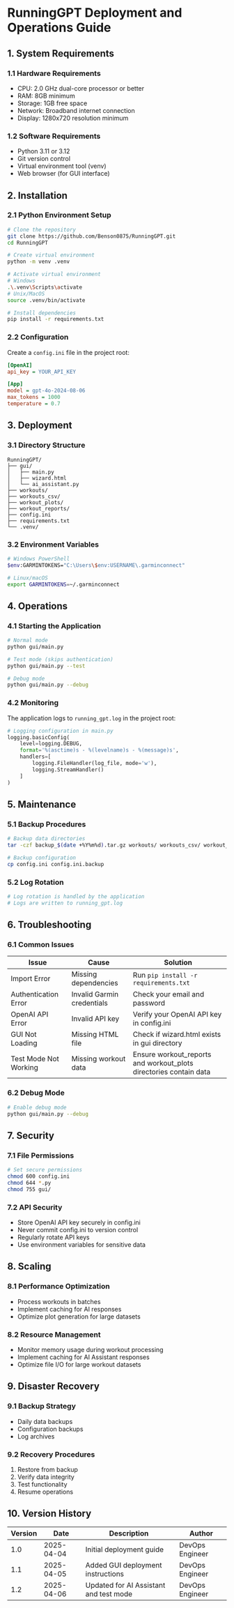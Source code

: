 # RunningGPT Deployment and Operations Guide

## 1. System Requirements

### 1.1 Hardware Requirements
- CPU: 2.0 GHz dual-core processor or better
- RAM: 8GB minimum
- Storage: 1GB free space
- Network: Broadband internet connection
- Display: 1280x720 resolution minimum

### 1.2 Software Requirements
- Python 3.11 or 3.12
- Git version control
- Virtual environment tool (venv)
- Web browser (for GUI interface)

## 2. Installation

### 2.1 Python Environment Setup
```bash
# Clone the repository
git clone https://github.com/Benson0875/RunningGPT.git
cd RunningGPT

# Create virtual environment
python -m venv .venv

# Activate virtual environment
# Windows
.\.venv\Scripts\activate
# Unix/MacOS
source .venv/bin/activate

# Install dependencies
pip install -r requirements.txt
```

### 2.2 Configuration
Create a `config.ini` file in the project root:
```ini
[OpenAI]
api_key = YOUR_API_KEY

[App]
model = gpt-4o-2024-08-06
max_tokens = 1000
temperature = 0.7
```

## 3. Deployment

### 3.1 Directory Structure
```
RunningGPT/
├── gui/
│   ├── main.py
│   ├── wizard.html
│   └── ai_assistant.py
├── workouts/
├── workouts_csv/
├── workout_plots/
├── workout_reports/
├── config.ini
├── requirements.txt
└── .venv/
```

### 3.2 Environment Variables
```bash
# Windows PowerShell
$env:GARMINTOKENS="C:\Users\$env:USERNAME\.garminconnect"

# Linux/macOS
export GARMINTOKENS=~/.garminconnect
```

## 4. Operations

### 4.1 Starting the Application
```bash
# Normal mode
python gui/main.py

# Test mode (skips authentication)
python gui/main.py --test

# Debug mode
python gui/main.py --debug
```

### 4.2 Monitoring
The application logs to `running_gpt.log` in the project root:
```python
# Logging configuration in main.py
logging.basicConfig(
    level=logging.DEBUG,
    format='%(asctime)s - %(levelname)s - %(message)s',
    handlers=[
        logging.FileHandler(log_file, mode='w'),
        logging.StreamHandler()
    ]
)
```

## 5. Maintenance

### 5.1 Backup Procedures
```bash
# Backup data directories
tar -czf backup_$(date +%Y%m%d).tar.gz workouts/ workouts_csv/ workout_plots/ workout_reports/

# Backup configuration
cp config.ini config.ini.backup
```

### 5.2 Log Rotation
```python
# Log rotation is handled by the application
# Logs are written to running_gpt.log
```

## 6. Troubleshooting

### 6.1 Common Issues
| Issue | Cause | Solution |
|-------|-------|----------|
| Import Error | Missing dependencies | Run `pip install -r requirements.txt` |
| Authentication Error | Invalid Garmin credentials | Check your email and password |
| OpenAI API Error | Invalid API key | Verify your OpenAI API key in config.ini |
| GUI Not Loading | Missing HTML file | Check if wizard.html exists in gui directory |
| Test Mode Not Working | Missing workout data | Ensure workout_reports and workout_plots directories contain data |

### 6.2 Debug Mode
```bash
# Enable debug mode
python gui/main.py --debug
```

## 7. Security

### 7.1 File Permissions
```bash
# Set secure permissions
chmod 600 config.ini
chmod 644 *.py
chmod 755 gui/
```

### 7.2 API Security
- Store OpenAI API key securely in config.ini
- Never commit config.ini to version control
- Regularly rotate API keys
- Use environment variables for sensitive data

## 8. Scaling

### 8.1 Performance Optimization
- Process workouts in batches
- Implement caching for AI responses
- Optimize plot generation for large datasets

### 8.2 Resource Management
- Monitor memory usage during workout processing
- Implement caching for AI Assistant responses
- Optimize file I/O for large workout datasets

## 9. Disaster Recovery

### 9.1 Backup Strategy
- Daily data backups
- Configuration backups
- Log archives

### 9.2 Recovery Procedures
1. Restore from backup
2. Verify data integrity
3. Test functionality
4. Resume operations

## 10. Version History
| Version | Date | Description | Author |
|---------|------|-------------|---------|
| 1.0 | 2025-04-04 | Initial deployment guide | DevOps Engineer |
| 1.1 | 2025-04-05 | Added GUI deployment instructions | DevOps Engineer |
| 1.2 | 2025-04-06 | Updated for AI Assistant and test mode | DevOps Engineer | 